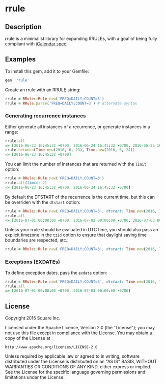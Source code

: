 # rrule

## Description

rrule is a minimalist library for expanding RRULEs, with a goal of being fully compliant with [iCalendar spec](https://tools.ietf.org/html/rfc2445).

## Examples

To install this gem, add it to your Gemfile:

```ruby
gem 'rrule'
```

Create an rrule with an RRULE string:

```ruby
rrule = RRule::Rule.new('FREQ=DAILY;COUNT=3')
rrule = RRule.parse('FREQ=DAILY;COUNT=3') # alternate syntax
```

### Generating recurrence instances

Either generate all instances of a recurrence, or generate instances in a range:

```ruby
rrule.all
=> [2016-06-23 16:45:32 -0700, 2016-06-24 16:45:32 -0700, 2016-06-25 16:45:32 -0700]
rrule.between(Time.new(2016, 6, 23), Time.new(2016, 6, 24))
=> [2016-06-23 16:45:32 -0700]
```

You can limit the number of instances that are returned with the `limit` option:

```ruby
rrule = RRule::Rule.new('FREQ=DAILY;COUNT=3')
rrule.all(limit: 2)
=> [2016-06-23 16:45:32 -0700, 2016-06-24 16:45:32 -0700]
```

By default the DTSTART of the recurrence is the current time, but this can be overriden with the `dtstart` option:

```ruby
rrule = RRule::Rule.new('FREQ=DAILY;COUNT=3', dtstart: Time.new(2016, 7, 1))
rrule.all
=> [2016-07-01 00:00:00 -0700, 2016-07-02 00:00:00 -0700, 2016-07-03 00:00:00 -0700]
```

Unless your rrule should be evaluated in UTC time, you should also pass an explicit timezone in the `tzid` option to ensure that daylight saving time boundaries are respected, etc.:

```ruby
rrule = RRule::Rule.new('FREQ=DAILY;COUNT=3', dtstart: Time.new(2016, 7, 1), tzid: 'America/Los_Angeles')
```

### Exceptions (EXDATEs)

To define exception dates, pass the `exdate` option:

```ruby
rrule = RRule::Rule.new('FREQ=DAILY;COUNT=3', dtstart: Time.new(2016, 7, 1), exdate: [DateTime.parse('2016-07-02 00:00:00 -0700'])
rrule.all
=> [2016-07-01 00:00:00 -0700, 2016-07-03 00:00:00 -0700]
```

## License

Copyright 2015 Square Inc.

Licensed under the Apache License, Version 2.0 (the "License");
you may not use this file except in compliance with the License.
You may obtain a copy of the License at

    http://www.apache.org/licenses/LICENSE-2.0

Unless required by applicable law or agreed to in writing, software
distributed under the License is distributed on an "AS IS" BASIS,
WITHOUT WARRANTIES OR CONDITIONS OF ANY KIND, either express or implied.
See the License for the specific language governing permissions and
limitations under the License.
